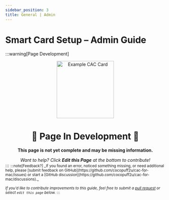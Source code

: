 ```yaml
---
sidebar_position: 3
title: General | Admin
---
```


# Smart Card Setup – Admin Guide

:::warning[Page Development]
<div align="center">

<img src="/img/page_construction.webp" alt="Example CAC Card" width="180" />

# 🚧 Page In Development 🚧

**This page is not yet complete and may be missing information.**

<em>
Want to help? Click <strong>Edit this Page</strong> at the bottom to contribute!
</em>

</div>
:::

<small>
:::note[Feedback?]
_If you found an error, noticed something missing, or need additional help, please [submit feedback on GitHub](https://github.com/cocopuff2u/cac-for-mac/issues) or start a [GitHub discussion](https://github.com/cocopuff2u/cac-for-mac/discussions)._

_If you'd like to contribute improvements to this guide, feel free to submit a [pull request](https://github.com/cocopuff2u/cac-for-mac/pulls) or select `edit this page` below._
:::
</small>